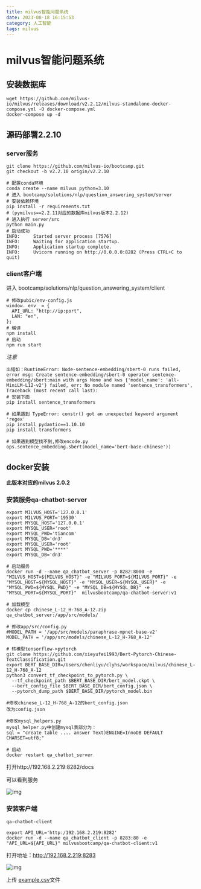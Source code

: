 ```yaml
---
title: milvus智能问题系统
date: 2023-08-18 16:15:53
category: 人工智能
tags: milvus
---
```


# milvus智能问题系统

## 安装数据库

```
wget https://github.com/milvus-io/milvus/releases/download/v2.2.12/milvus-standalone-docker-compose.yml -O docker-compose.yml
docker-compose up -d
```

## 源码部署2.2.10

### server服务

```
git clone https://github.com/milvus-io/bootcamp.git
git checkout -b v2.2.10 origin/v2.2.10

# 配置conda环境
conda create --name milvus python=3.10
# 进入 bootcamp/solutions/nlp/question_answering_system/server
# 安装依赖环境
pip install -r requirements.txt
# (pymilvus==2.2.11对应的数据库milvus版本2.2.12)
# 进入执行 server/src 
python main.py
# 启动成功
INFO:     Started server process [7576]
INFO:     Waiting for application startup.
INFO:     Application startup complete.
INFO:     Uvicorn running on http://0.0.0.0:8282 (Press CTRL+C to quit)

```

### client客户端

进入 bootcamp/solutions/nlp/question_answering_system/client

```
# 修改pubic/env-config.js
window._env_ = {
  API_URL: "http://ip:port",
  LAN: "en",
};
# 编译
npm install
# 启动
npm run start
```

*注意*

```
出错如：RuntimeError: Node-sentence-embedding/sbert-0 runs failed, error msg: Create sentence-embedding/sbert-0 operator sentence-embedding/sbert:main with args None and kws {'model_name': 'all-MiniLM-L12-v2'} failed, err: No module named 'sentence_transformers', Traceback (most recent call last):
# 安装下面
pip install sentence_transformers

# 如果遇到 TypeError: constr() got an unexpected keyword argument 'regex'
pip install pydantic==1.10.10
pip install transformers

# 如果遇到模型找不到,修改encode.py
ops.sentence_embedding.sbert(model_name='bert-base-chinese'))
```

## docker安装

**此版本对应的milvus 2.0.2**

### 安装服务qa-chatbot-server

```
export MILVUS_HOST='127.0.0.1'
export MILVUS_PORT='19530'
export MYSQL_HOST='127.0.0.1'
export MYSQL_USER='root'
export MYSQL_PWD='tiancom'
export MYSQL_DB='dn3'
export MYSQL_USER='root'
export MYSQL_PWD='****'
export MYSQL_DB='dn3'

# 启动服务
docker run -d --name qa_chatbot_server -p 8282:8000 -e "MILVUS_HOST=${MILVUS_HOST}" -e "MILVUS_PORT=${MILVUS_PORT}" -e "MYSQL_HOST=${MYSQL_HOST}" -e "MYSQL_USER=${MYSQL_USER}" -e "MYSQL_PWD=${MYSQL_PWD}" -e "MYSQL_DB=${MYSQL_DB}" -e "MYSQL_PORT=${MYSQL_PORT}"  milvusbootcamp/qa-chatbot-server:v1

# 加载模型
docker cp chinese_L-12_H-768_A-12.zip qa_chatbot_server:/app/src/models/

# 修改app/src/config.py
#MODEL_PATH = '/app/src/models/paraphrase-mpnet-base-v2'
MODEL_PATH = '/app/src/models/chinese_L-12_H-768_A-12'

# 转模型tensorflow->pytorch
git clone https://github.com/xieyufei1993/Bert-Pytorch-Chinese-TextClassification.git
export BERT_BASE_DIR=/Users/chenliyu/clyhs/workspace/milvus/chinese_L-12_H-768_A-12
python3 convert_tf_checkpoint_to_pytorch.py \
  --tf_checkpoint_path $BERT_BASE_DIR/bert_model.ckpt \
  --bert_config_file $BERT_BASE_DIR/bert_config.json \
  --pytorch_dump_path $BERT_BASE_DIR/pytorch_model.bin

#修改chinese_L-12_H-768_A-12的bert_config.json
改为config.json

#修改mysql_helpers.py
mysql_helper.py中创建mysql表部分为：
sql = "create table .... answer Text)ENGINE=InnoDB DEFAULT CHARSET=utf8;"

# 启动
docker restart qa_chatbot_server
```

打开http://192.168.2.219:8282/docs

可以看到服务

![img](https://clyhs.github.io/images/ai/qa_chatbot_server.png)

### 安装客户端

```bash
qa-chatbot-client
```

```
export API_URL='http:/192.168.2.219:8282'
docker run -d --name qa_chatbot_client -p 8283:80 -e "API_URL=${API_URL}" milvusbootcamp/qa-chatbot-client:v1
```

打开地址：http://192.168.2.219:8283

![img](https://clyhs.github.io/images/ai/qa_chatbot_client.png)

上传 [example.csv](https://clyhs.github.io/images/ai/example.csv)文件

